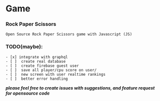 # Game

### Rock Paper Scissors

```
Open Source Rock Paper Scissors game with Javascript (JS)
```

### TODO(maybe):

```
- [x] integrate with graphql
- [ ]  create real database
- [ ]  create firebase guest user
- [ ]  save all player/cpu score on user/
- [ ]  new screen with user realtime rankings
- [ ]  better error handling
```

***please feel free to create issues with suggestions, and feature request for opensource code***
